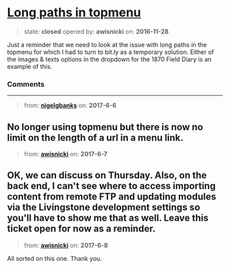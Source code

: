 # [Long paths in topmenu](https://github.com/livingstoneonline/livingstoneonline/issues/115)

> state: **closed** opened by: **awisnicki** on: **2016-11-28**

Just a reminder that we need to look at the issue with long paths in the topmenu for which I had to turn to bit.ly as a temporary solution. Either of the images &amp; texts options in the dropdown for the 1870 Field Diary is an example of this.

### Comments

---
> from: [**nigelgbanks**](https://github.com/livingstoneonline/livingstoneonline/issues/115#issuecomment-306581588) on: **2017-6-6**

No longer using topmenu but there is now no limit on the length of a url in a menu link.
---
> from: [**awisnicki**](https://github.com/livingstoneonline/livingstoneonline/issues/115#issuecomment-306935904) on: **2017-6-7**

OK, we can discuss on Thursday. Also, on the back end, I can&#x27;t see where to access importing content from remote FTP and updating modules via the Livingstone development settings so you&#x27;ll have to show me that as well. Leave this ticket open for now as a reminder.
---
> from: [**awisnicki**](https://github.com/livingstoneonline/livingstoneonline/issues/115#issuecomment-307235322) on: **2017-6-8**

All sorted on this one. Thank you.
